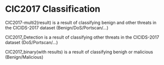 # CIC2017 Classification 

CIC2017-multi2(result) is a result of classifying benign and other threats in the CICIDS-2017 dataset (Benign/DoS/Portscan/...)

CIC2017_Detection is a result of classifying other threats in the CICIDS-2017 dataset (DoS/Portscan/...)

CIC2017_binary(with results) is a result of classifying benigh or malicious (Benign/Malicious)
